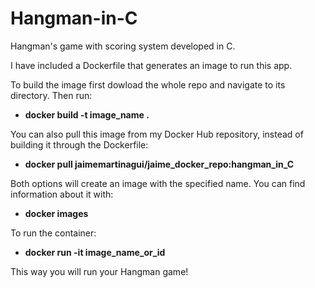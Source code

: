 # Hangman-in-C
Hangman's game with scoring system developed in C.

I have included a Dockerfile that generates an image to run this app.

To build the image first dowload the whole repo and navigate to its directory. Then run:

- **docker build -t image_name .**

You can also pull this image from my Docker Hub repository, instead of building it through the Dockerfile:

- **docker pull jaimemartinagui/jaime_docker_repo:hangman_in_C**

Both options will create an image with the specified name. You can find information about it with:

- **docker images**

To run the container:

- **docker run -it image_name_or_id**

This way you will run your Hangman game!
